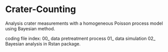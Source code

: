 # Crater-Counting

Analysis crater measurements with a homogeneous Poisson process model using Bayesian method.

coding file index:
00_ data pretreatment process
01_ data simulation
02_ Bayesian analysis in Rstan package.
